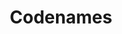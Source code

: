 ---
layout: game
title: Codenames
game:
    name: Codenames
    description: 'Two rival spymasters know the secret identities of 25 agents. Their teammates know the agents only by their CODENAMES.&amp;&amp;#35;10;&amp;&amp;#35;10;In Codenames, two teams compete to see who can make contact with all of their agents first. Spymasters give one-word clues that can point to multiple words on the board. Their teammates try to guess words of the right color while avoiding those that belong to the opposing team. And everyone wants to avoid the assassin.&amp;&amp;#35;10;&amp;&amp;#35;10;Codenames: Win or lose, it&apos;s fun to figure out the clues.&amp;&amp;#35;10;&amp;&amp;#35;10;'
    bgg_id: 178900
    thumbnail: //cf.geekdo-images.com/images/pic2582929_t.jpg
    image: //cf.geekdo-images.com/images/pic2582929.jpg
    minPlayers: 2
    maxPlayers: 8
    yearPublished: 2015
    playTime: 15
    short_id: codenames
    comment: ""
    buy_url: ""
    buy_type: ""

---